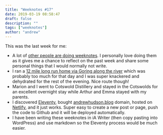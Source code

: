 ```yaml
---
title: "Weeknotes #17"
date: 2019-03-19 08:58:47
draft: false
description: ""
tags: ["weeknotes"]
author: "andrew"
---
```


This was the last week for me:

- A lot of [other people are doing weeknotes](https://adactio.com/journal/14955). I personally love doing them as it gives me a chance to reflect on the past week and share some personal things that I would normally not write.
- I ran a [12 mile long run home via Goring along the river](https://www.strava.com/activities/2206638011) which was probably too much for that day and I was super knackered and dehydrated for the rest of the evening. Nice route though!
- Marion and I went to Cotswold Distillery and stayed in the Cotswolds for an excellent overnight stay while Arthur and Emma stayed with my parents.
- I discovered [Eleventy](https://www.11ty.io/), bought [andrewhudson.blog](https://andrewhudson.blog) domain, hosted on [Netlify](https://www.netlify.com/), and it just works. Super easy to create a new post or page, push the code to Github and it will be deployed automatically.
- I have been writing these weeknotes in iA Writer (then copy pasting into WordPress) and use markdown so the Eleventy process would be much easier.
